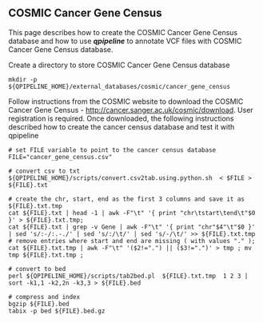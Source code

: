 
## COSMIC Cancer Gene Census

This page describes how to create the COSMIC Cancer Gene Census database and how to use **_qpipeline_** to annotate VCF files with COSMIC Cancer Gene Census database.


Create a directory to store COSMIC Cancer Gene Census database
```
mkdir -p ${QPIPELINE_HOME}/external_databases/cosmic/cancer_gene_census
```
Follow instructions from the COSMIC website to download the COSMIC Cancer Gene Census - http://cancer.sanger.ac.uk/cosmic/download. User registration is required. 
Once downloaded, the following instructions described how to create the cancer census database and test it with qpipeline

```
# set FILE variable to point to the cancer census database
FILE="cancer_gene_census.csv"

# convert csv to txt 
${QPIPELINE_HOME}/scripts/convert.csv2tab.using.python.sh  < $FILE > ${FILE}.txt

# create the chr, start, end as the first 3 columns and save it as ${FILE}.txt.tmp  
cat ${FILE}.txt | head -1 | awk -F"\t" '{ print "chr\tstart\tend\t"$0 }' > ${FILE}.txt.tmp;
cat ${FILE}.txt | grep -v Gene | awk -F"\t" '{ print "chr"$4"\t"$0 }' | sed 's/:-/:.-./' | sed 's/:/\t/' | sed 's/-/\t/' >> ${FILE}.txt.tmp
# remove entries where start and end are missing ( with values "." );
cat ${FILE}.txt.tmp | awk -F"\t" '($2!=".") || ($3!=".")' > tmp ; mv tmp ${FILE}.txt.tmp ;

# convert to bed 
perl ${QPIPELINE_HOME}/scripts/tab2bed.pl  ${FILE}.txt.tmp  1 2 3 | sort -k1,1 -k2,2n -k3,3 > ${FILE}.bed

# compress and index 
bgzip ${FILE}.bed
tabix -p bed ${FILE}.bed.gz 
```
